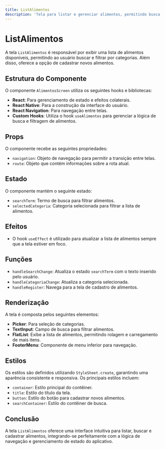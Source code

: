 ```yaml
---
title: ListAlimentos
description: 'Tela para listar e gerenciar alimentos, permitindo busca e filtragem por categoria.'
---
```


# ListAlimentos

A tela `ListAlimentos` é responsável por exibir uma lista de alimentos disponíveis, permitindo ao usuário buscar e filtrar por categorias. Além disso, oferece a opção de cadastrar novos alimentos.

## Estrutura do Componente

O componente `AlimentosScreen` utiliza os seguintes hooks e bibliotecas:

- **React**: Para gerenciamento de estado e efeitos colaterais.
- **React Native**: Para a construção da interface do usuário.
- **React Navigation**: Para navegação entre telas.
- **Custom Hooks**: Utiliza o hook `useAlimentos` para gerenciar a lógica de busca e filtragem de alimentos.

## Props

O componente recebe as seguintes propriedades:

- `navigation`: Objeto de navegação para permitir a transição entre telas.
- `route`: Objeto que contém informações sobre a rota atual.

## Estado

O componente mantém o seguinte estado:

- `searchTerm`: Termo de busca para filtrar alimentos.
- `selectedCategoria`: Categoria selecionada para filtrar a lista de alimentos.

## Efeitos

- O hook `useEffect` é utilizado para atualizar a lista de alimentos sempre que a tela estiver em foco.

## Funções

- `handleSearchChange`: Atualiza o estado `searchTerm` com o texto inserido pelo usuário.
- `handleCategoriaChange`: Atualiza a categoria selecionada.
- `handleRegister`: Navega para a tela de cadastro de alimentos.

## Renderização

A tela é composta pelos seguintes elementos:

- **Picker**: Para seleção de categorias.
- **TextInput**: Campo de busca para filtrar alimentos.
- **FlatList**: Exibe a lista de alimentos, permitindo rolagem e carregamento de mais itens.
- **FooterMenu**: Componente de menu inferior para navegação.

## Estilos

Os estilos são definidos utilizando `StyleSheet.create`, garantindo uma aparência consistente e responsiva. Os principais estilos incluem:

- `container`: Estilo principal do contêiner.
- `title`: Estilo do título da tela.
- `button`: Estilo do botão para cadastrar novos alimentos.
- `searchContainer`: Estilo do contêiner de busca.

## Conclusão

A tela `ListAlimentos` oferece uma interface intuitiva para listar, buscar e cadastrar alimentos, integrando-se perfeitamente com a lógica de navegação e gerenciamento de estado do aplicativo.